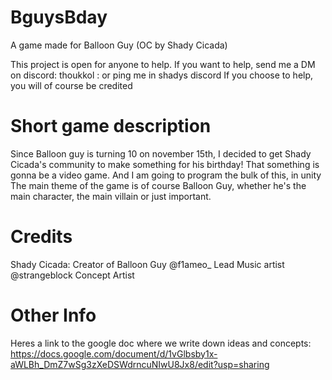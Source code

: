 # BguysBday
A game made for Balloon Guy (OC by Shady Cicada)

This project is open for anyone to help. If you want to help, send me a DM on discord: thoukkol : or ping me in shadys discord
If you choose to help, you will of course be credited

# Short game description
Since Balloon guy is turning 10 on november 15th, I decided to get Shady Cicada's community to make something for his birthday!
That something is gonna be a video game. And I am going to program the bulk of this, in unity
The main theme of the game is of course Balloon Guy, whether he's the main character, the main villain or just important.

# Credits
Shady Cicada: Creator of Balloon Guy
@f1ameo_ Lead Music artist
@strangeblock Concept Artist

# Other Info
Heres a link to the google doc where we write down ideas and concepts: https://docs.google.com/document/d/1vGlbsby1x-aWLBh_DmZ7wSg3zXeDSWdrncuNIwU8Jx8/edit?usp=sharing
